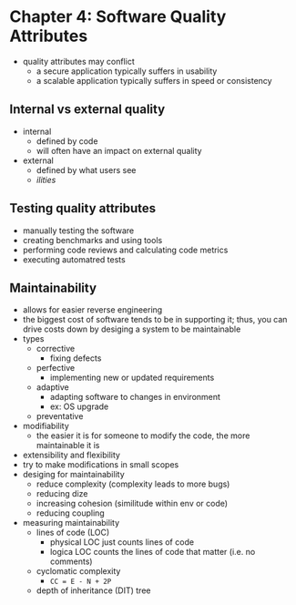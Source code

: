 # Chapter 4: Software Quality Attributes

- quality attributes may conflict
  - a secure application typically suffers in usability
  - a scalable application typically suffers in speed or consistency

## Internal vs external quality
- internal
  - defined by code
  - will often have an impact on external quality
- external
  - defined by what users see
  - *ilities*

## Testing quality attributes
- manually testing the software
- creating benchmarks and using tools
- performing code reviews and calculating code metrics
- executing automatred tests

## Maintainability
- allows for easier reverse engineering
- the biggest cost of software tends to be in supporting it; thus, you can drive costs down by desiging a system to be maintainable
- types
  - corrective
    - fixing defects
  - perfective
    - implementing new or updated requirements
  - adaptive
    - adapting software to changes in environment
    - ex: OS upgrade
  - preventative
- modifiability
  - the easier it is for someone to modify the code, the more maintainable it is
- extensibility and flexibility
- try to make modifications in small scopes
- desiging for maintainability
  - reduce complexity (complexity leads to more bugs)
  - reducing dize
  - increasing cohesion (similitude within env or code)
  - reducing coupling
- measuring maintainability
  - lines of code (LOC)
    - physical LOC just counts lines of code
    - logica LOC counts the lines of code that matter (i.e. no comments)
  - cyclomatic complexity
    - `CC = E - N + 2P`
  - depth of inheritance (DIT) tree